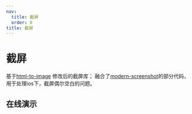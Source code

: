 ```yaml
---
nav:
  title: 截屏
  order: 0
title: 截屏
---
```


# 截屏

基于<a href="https://github.com/bubkoo/html-to-image" target="_blank">html-to-image</a> 修改后的截屏库；
融合了<a href="https://github.com/qq15725/modern-screenshot" target="_blank">modern-screenshot</a>的部分代码，用于处理ios下，截屏偶尔空白的问题。

## 在线演示

<code src="./html-to-image"></code>
